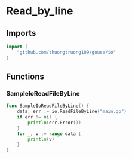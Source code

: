# Read_by_line

## Imports

```go
import (
	"github.com/thuongtruong109/gouse/io"
)
```
## Functions


### SampleIoReadFileByLine

```go
func SampleIoReadFileByLine() {
	data, err := io.ReadFileByLine("main.go")
	if err != nil {
		println(err.Error())
	}
	for _, v := range data {
		println(v)
	}
}
```
